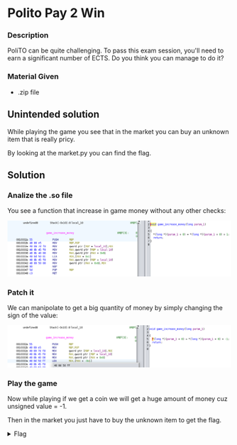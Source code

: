 # Polito Pay 2 Win

### Description

PoliTO can be quite challenging. To pass this exam session, you'll need to earn a significant number of ECTS. Do you think you can manage to do it?

### Material Given

- .zip file

## Unintended solution

While playing the game you see that in the market you can buy an unknown item that is really pricy.

By looking at the market.py you can find the flag.

## Solution

### Analize the .so file

You see a function that increase in game money without any other checks:

![Important code](../imagines/importantBeforePatching.png)

### Patch it

We can manipolate to get a big quantity of money by simply changing the sign of the value:

![Getting the solution](../imagines/patching.png)

### Play the game

Now while playing if we get a coin we will get a huge amount of money cuz unsigned value = -1.

Then in the market you just have to buy the unknown item to get the flag.

<details>

  <summary>Flag</summary>

ptm{p4tch1ng_3xecut4bl3s_1s_fun}

</details>

